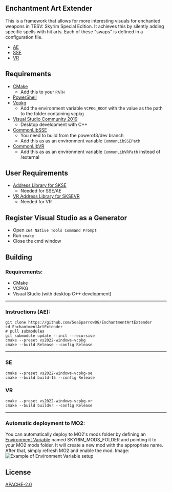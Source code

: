 ## Enchantment Art Extender

This is a framework that allows for more interesting visuals for enchanted weapons in TESV: Skyrim Special Edition. It achieves this by silently adding specific spells with hit arts. Each of these "swaps" is defined in a configuration file.

- [AE](https://www.nexusmods.com/skyrimspecialedition/mods/105492)
- [SSE](https://www.nexusmods.com/skyrimspecialedition/mods/111444)
- [VR](https://www.nexusmods.com/skyrimspecialedition/mods/116601)

## Requirements

- [CMake](https://cmake.org/)
  - Add this to your `PATH`
- [PowerShell](https://github.com/PowerShell/PowerShell/releases/latest)
- [Vcpkg](https://github.com/microsoft/vcpkg)
  - Add the environment variable `VCPKG_ROOT` with the value as the path to the folder containing vcpkg
- [Visual Studio Community 2019](https://visualstudio.microsoft.com/)
  - Desktop development with C++
- [CommonLibSSE](https://github.com/powerof3/CommonLibSSE/tree/dev)
  - You need to build from the powerof3/dev branch
  - Add this as as an environment variable `CommonLibSSEPath`
- [CommonLibVR](https://github.com/alandtse/CommonLibVR/tree/vr)
  - Add this as as an environment variable `CommonLibVRPath` instead of /external

## User Requirements

- [Address Library for SKSE](https://www.nexusmods.com/skyrimspecialedition/mods/32444)
  - Needed for SSE/AE
- [VR Address Library for SKSEVR](https://www.nexusmods.com/skyrimspecialedition/mods/58101)
  - Needed for VR

## Register Visual Studio as a Generator

- Open `x64 Native Tools Command Prompt`
- Run `cmake`
- Close the cmd window

## Building

### Requirements:

- CMake
- VCPKG
- Visual Studio (with desktop C++ development)

---

### Instructions (AE):

```
git clone https://github.com/SeaSparrowOG/EnchantmentArtExtender
cd EnchantmentArtExtender
# pull submodules
git submodule update --init --recursive
cmake --preset vs2022-windows-vcpkg
cmake --build Release --config Release
```

---

### SE

```
cmake --preset vs2022-windows-vcpkg-se
cmake --build build-15 --config Release
```

### VR

```
cmake --preset vs2022-windows-vcpkg-vr
cmake --build buildvr --config Release
```

---

### Automatic deployment to MO2:

You can automatically deploy to MO2's mods folder by defining an [Environment Variable](https://learn.microsoft.com/en-us/powershell/module/microsoft.powershell.core/about/about_environment_variables?view=powershell-7.4) named SKYRIM_MODS_FOLDER and pointing it to your MO2 mods folder. It will create a new mod with the appropriate name. After that, simply refresh MO2 and enable the mod. Image:
![Example of Environment Variable setup](https://cdn.discordapp.com/attachments/625292279468523522/1204193482600615936/Screenshot_61.png?ex=65d3d793&is=65c16293&hm=ed710c138bc02ead7ca11d85963c164feb1ea39e501ca46ffb1bac8609008473&)

## License

[APACHE-2.0](LICENSE)

